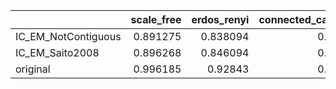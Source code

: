 |                     |   scale_free |   erdos_renyi |   connected_cave_man |   barabasi |
|:--------------------|-------------:|--------------:|---------------------:|-----------:|
| IC_EM_NotContiguous |     0.891275 |      0.838094 |             0.650595 |   0.883628 |
| IC_EM_Saito2008     |     0.896268 |      0.846094 |             0.868657 |   0.923925 |
| original            |     0.996185 |      0.92843  |             0.935542 |   0.966997 |